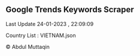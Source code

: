 

## Google Trends Keywords Scraper 
 
Last Update 24-01-2023 , 22:09:09

Country List :
VIETNAM.json



© Abdul Muttaqin 
